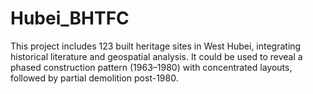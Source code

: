 # Hubei_BHTFC
This project includes 123 built heritage sites in West Hubei, integrating historical literature and geospatial analysis. It could be used to reveal a phased construction pattern (1963–1980) with concentrated layouts, followed by partial demolition post-1980.
